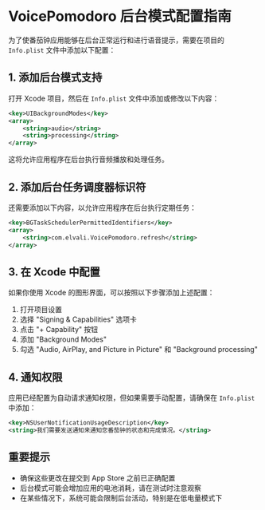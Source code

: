 # VoicePomodoro 后台模式配置指南

为了使番茄钟应用能够在后台正常运行和进行语音提示，需要在项目的 `Info.plist` 文件中添加以下配置：

## 1. 添加后台模式支持

打开 Xcode 项目，然后在 `Info.plist` 文件中添加或修改以下内容：

```xml
<key>UIBackgroundModes</key>
<array>
    <string>audio</string>
    <string>processing</string>
</array>
```

这将允许应用程序在后台执行音频播放和处理任务。

## 2. 添加后台任务调度器标识符

还需要添加以下内容，以允许应用程序在后台执行定期任务：

```xml
<key>BGTaskSchedulerPermittedIdentifiers</key>
<array>
    <string>com.elvali.VoicePomodoro.refresh</string>
</array>
```

## 3. 在 Xcode 中配置

如果你使用 Xcode 的图形界面，可以按照以下步骤添加上述配置：

1. 打开项目设置
2. 选择 "Signing & Capabilities" 选项卡
3. 点击 "+ Capability" 按钮
4. 添加 "Background Modes"
5. 勾选 "Audio, AirPlay, and Picture in Picture" 和 "Background processing"

## 4. 通知权限

应用已经配置为自动请求通知权限，但如果需要手动配置，请确保在 `Info.plist` 中添加：

```xml
<key>NSUserNotificationUsageDescription</key>
<string>我们需要发送通知来通知您番茄钟的状态和完成情况。</string>
```

## 重要提示

- 确保这些更改在提交到 App Store 之前已正确配置
- 后台模式可能会增加应用的电池消耗，请在测试时注意观察
- 在某些情况下，系统可能会限制后台活动，特别是在低电量模式下 